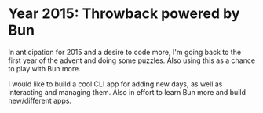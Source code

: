 # Year 2015: Throwback powered by Bun
In anticipation for 2015 and a desire to code more, I'm going back to the first year of the advent and doing some puzzles. Also using this as a chance to play with Bun more. 

I would like to build a cool CLI app for adding new days, as well as interacting and managing them. Also in effort to learn Bun more and build new/different apps. 